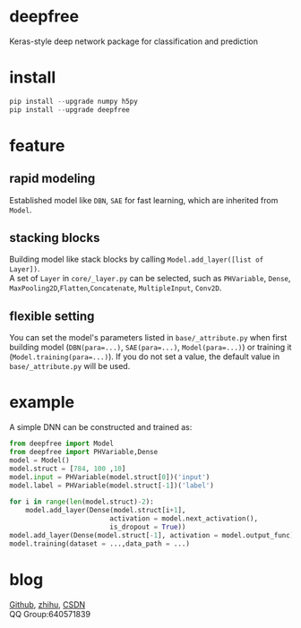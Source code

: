 # deepfree
Keras-style deep network package for classification and prediction
# install
``` python 
pip install --upgrade numpy h5py
pip install --upgrade deepfree
```
# feature
## rapid modeling
Established model like ``DBN``, ``SAE`` for fast learning, which are inherited from ``Model``.
## stacking blocks
Building model like stack blocks by calling ``Model.add_layer([list of Layer])``.<br />
A set of ``Layer`` in ``core/_layer.py`` can be selected, such as ``PHVariable``, ``Dense``, ``MaxPooling2D``,``Flatten``,``Concatenate``, ``MultipleInput``, ``Conv2D``.
## flexible setting
You can set the model's parameters listed in ``base/_attribute.py`` when first building model (``DBN(para=...)``, ``SAE(para=...)``, ``Model(para=...)``) or training it (``Model.training(para=...)``). If you do not set a value, the default value in ``base/_attribute.py`` will be used.
# example
A simple DNN can be constructed and trained as:
```python
from deepfree import Model
from deepfree import PHVariable,Dense
model = Model()
model.struct = [784, 100 ,10]
model.input = PHVariable(model.struct[0])('input')
model.label = PHVariable(model.struct[-1])('label')
        
for i in range(len(model.struct)-2):
    model.add_layer(Dense(model.struct[i+1], 
                         activation = model.next_activation(), 
                         is_dropout = True))
model.add_layer(Dense(model.struct[-1], activation = model.output_func))
model.training(dataset = ...,data_path = ...)
 ```
# blog
[Github](https://github.com/fuzimaoxinan/deepfree),
[zhihu](https://www.zhihu.com/people/fu-zi-36-41/posts),
[CSDN](https://blog.csdn.net/fuzimango/article/list/)<br />
QQ Group:640571839 
